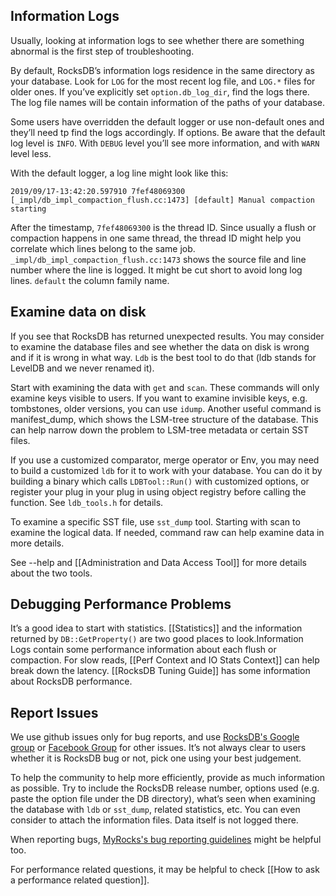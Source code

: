 ## Information Logs
Usually, looking at information logs to see whether there are something abnormal is the first step of troubleshooting.

By default, RocksDB’s information logs residence in the same directory as your database. Look for `LOG` for the most recent log file, and `LOG.*` files for older ones. If you’ve explicitly set `option.db_log_dir`, find the logs there. The log file names will be contain information of the paths of your database.

Some users have overridden the default logger or use non-default ones and they’ll need tp find the logs accordingly.
If options.
Be aware that the default log level is `INFO`. With `DEBUG` level you’ll see more information, and with `WARN` level less.

With the default logger, a log line might look like this:
```
2019/09/17-13:42:20.597910 7fef48069300 [_impl/db_impl_compaction_flush.cc:1473] [default] Manual compaction starting
```
After the timestamp, `7fef48069300` is the thread ID. Since usually a flush or compaction happens in one same thread, the thread ID might help you correlate which lines belong to the same job. `_impl/db_impl_compaction_flush.cc:1473` shows the source file and line number where the line is logged. It might be cut short to avoid long log lines. `default` the column family name.

## Examine data on disk
If you see that RocksDB has returned unexpected results. You may consider to examine the database files and see whether the data on disk is wrong and if it is wrong in what way. `Ldb` is the best tool to do that (ldb stands for LevelDB and we never renamed it).

Start with examining the data with `get` and `scan`. These commands will only examine keys visible to users. If you want to examine invisible keys, e.g. tombstones, older versions, you can use `idump`. Another useful command is manifest_dump, which shows the LSM-tree structure of the database. This can help narrow down the problem to LSM-tree metadata or certain SST files.

If you use a customized comparator, merge operator or Env, you may need to build a customized `ldb` for it to work with your database. You can do it by building a binary which calls `LDBTool::Run()` with customized options, or register your plug in your plug in using object registry before calling the function. See `ldb_tools.h` for details. 

To examine a specific SST file, use `sst_dump` tool. Starting with scan to examine the logical data. If needed, command raw can help examine data in more details.

See --help and [[Administration and Data Access Tool]] for more details about the two tools.

## Debugging Performance Problems
It’s a good idea to start with statistics. [[Statistics]] and the information returned by `DB::GetProperty()` are two good places to look.Information Logs contain some performance information about each flush or compaction. For slow reads, [[Perf Context and IO Stats Context]] can help break down the latency. [[RocksDB Tuning Guide]] has some information about RocksDB performance.

## Report Issues
We use github issues only for bug reports, and use [RocksDB's Google group](https://groups.google.com/forum/#!forum/rocksdb) or [Facebook Group](https://www.facebook.com/groups/rocksdb.dev/) for other issues. It’s not always clear to users whether it is RocksDB bug or not, pick one using your best judgement.

To help the community to help more efficiently, provide as much information as possible. Try to include the RocksDB release number, options used (e.g. paste the option file under the DB directory), what’s seen when examining the database with `ldb` or `sst_dump`, related statistics, etc. You can even consider to attach the information files. Data itself is not logged there.

When reporting bugs, [MyRocks's bug reporting guidelines](https://github.com/facebook/mysql-5.6/wiki/Reporting-bugs-and-asking-for-help) might be helpful too.

For performance related questions, it may be helpful to check [[How to ask a performance related question]].
